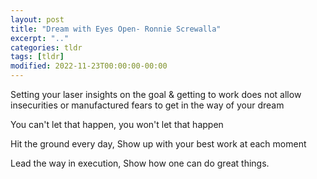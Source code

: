 ```yaml
---
layout: post
title: "Dream with Eyes Open- Ronnie Screwalla"
excerpt: ".."
categories: tldr
tags: [tldr]
modified: 2022-11-23T00:00:00-00:00
---
```


Setting your laser insights on the goal & getting to work does not allow insecurities or manufactured fears to get in the 
way of your dream

You can't let that happen, you won't let that happen

Hit the ground every day, Show up with your best work at each moment

Lead the way in execution, Show how one can do great things.
